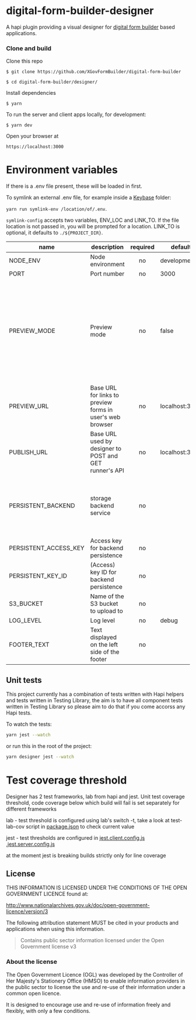 # digital-form-builder-designer

A hapi plugin providing a visual designer for [digital form builder](https://github.com/DEFRA/digital-form-builder) based applications.

### Clone and build

Clone this repo

`$ git clone https://github.com/XGovFormBuilder/digital-form-builder`

`$ cd digital-form-builder/designer/`

Install dependencies

`$ yarn`

To run the server and client apps locally, for development:

`$ yarn dev`

Open your browser at

`https://localhost:3000`

# Environment variables

If there is a .env file present, these will be loaded in first.

To symlink an external .env file, for example inside a [Keybase](https://keybase.io) folder:

`yarn run symlink-env /location/of/.env`.

`symlink-config` accepts two variables, ENV_LOC and LINK_TO. If the file location is not passed in, you will be prompted for a location.
LINK_TO is optional, it defaults to `./${PROJECT_DIR}`.

| name                  | description                                               | required | default        |            valid            |                                                                   notes                                                                   |
| --------------------- | --------------------------------------------------------- | :------: | -------------- | :-------------------------: | :---------------------------------------------------------------------------------------------------------------------------------------: |
| NODE_ENV              | Node environment                                          |    no    | development    | development,test,production |                                                                                                                                           |
| PORT                  | Port number                                               |    no    | 3000           |                             |                                                                                                                                           |
| PREVIEW_MODE          | Preview mode                                              |    no    | false          |                             | This should only be used in a dev or testing environment. Setting true will allow POST requests from the designer to add or mutate forms. |
| PREVIEW_URL           | Base URL for links to preview forms in user's web browser |    no    | localhost:3009 |                             |
| PUBLISH_URL           | Base URL used by designer to POST and GET runner's API    |    no    | localhost:3009 |                             |
| PERSISTENT_BACKEND    | storage backend service                                   |    no    |                |           s3,blob           |                              currently only s3 integration is properly supported. blob (or none) is stubbed.                              |
| PERSISTENT_ACCESS_KEY | Access key for backend persistence                        |    no    |                |                             |                                                                                                                                           |
| PERSISTENT_KEY_ID     | (Access) key ID for backend persistence                   |    no    |                |                             |                                                                                                                                           |
| S3_BUCKET             | Name of the S3 bucket to upload to                        |    no    |                |                             |                                                                                                                                           |
| LOG_LEVEL             | Log level                                                 |    no    | debug          |   trace,debug,info,error    |                                                                                                                                           |
| FOOTER_TEXT           | Text displayed on the left side of the footer             |    no    |                |                             |

## Unit tests

This project currently has a combination of tests written with Hapi helpers and tests written in Testing Library, the aim is to have all component tests written in Testing Library so please aim to do that if you come accorss any Hapi tests.

To watch the tests:

```sh
yarn jest --watch
```

or run this in the root of the project:

```sh
yarn designer jest --watch
```

# Test coverage threshold

Designer has 2 test frameworks, lab from hapi and jest.
Unit test coverage threshold, code coverage below which build will fail is set separately for different frameworks

lab - test threshold is configured using lab's switch -t, take a look at test-lab-cov script in [package.json](package.json) to check current value

jest - test thresholds are configured in [jest.client.config.js](jest.client.config.js) ,[jest.server.config.js](jest.server.config.js)

at the moment jest is breaking builds strictly only for line coverage

## License

THIS INFORMATION IS LICENSED UNDER THE CONDITIONS OF THE OPEN GOVERNMENT LICENCE found at:

http://www.nationalarchives.gov.uk/doc/open-government-licence/version/3

The following attribution statement MUST be cited in your products and applications when using this information.

> Contains public sector information licensed under the Open Government license v3

### About the license

The Open Government Licence (OGL) was developed by the Controller of Her Majesty's Stationery Office (HMSO) to enable information providers in the public sector to license the use and re-use of their information under a common open licence.

It is designed to encourage use and re-use of information freely and flexibly, with only a few conditions.
